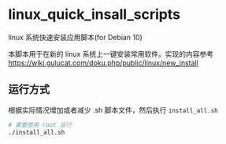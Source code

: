 # linux_quick_insall_scripts

linux 系统快速安装应用脚本(for Debian 10)

本脚本用于在新的 linux 系统上一键安装常用软件。实现的内容参考 https://wiki.gulucat.com/doku.php/public/linux/new_install

## 运行方式

根据实际情况增加或者减少 .sh 脚本文件，然后执行 `install_all.sh`

```bash
# 需要使用 root 运行
./install_all.sh
```
